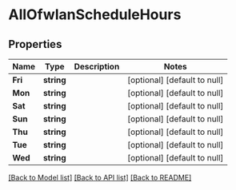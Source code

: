 # AllOfwlanScheduleHours

## Properties
Name | Type | Description | Notes
------------ | ------------- | ------------- | -------------
**Fri** | **string** |  | [optional] [default to null]
**Mon** | **string** |  | [optional] [default to null]
**Sat** | **string** |  | [optional] [default to null]
**Sun** | **string** |  | [optional] [default to null]
**Thu** | **string** |  | [optional] [default to null]
**Tue** | **string** |  | [optional] [default to null]
**Wed** | **string** |  | [optional] [default to null]

[[Back to Model list]](../README.md#documentation-for-models) [[Back to API list]](../README.md#documentation-for-api-endpoints) [[Back to README]](../README.md)

